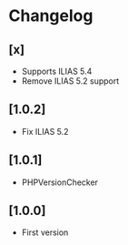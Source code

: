 # Changelog

## [x]
- Supports ILIAS 5.4
- Remove ILIAS 5.2 support

## [1.0.2]
- Fix ILIAS 5.2

## [1.0.1]
- PHPVersionChecker

## [1.0.0]
- First version
